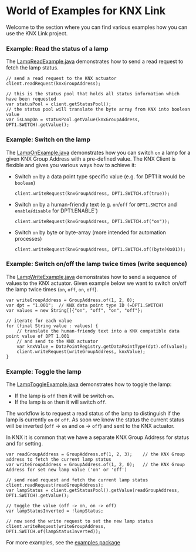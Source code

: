 # World of Examples for KNX Link

Welcome to the section where you can find various examples how you can use the KNX Link project.


### Example: Read the status of a lamp

The [LampReadExample.java](knx-examples/src/main/java/li/pitschmann/knx/examples/lamp_read/LampReadExample.java)
demonstrates how to send a read request to fetch the lamp status.

```
// send a read request to the KNX actuator
client.readRequest(knxGroupAddress);         

// this is the status pool that holds all status information which have been requested
var statusPool = client.getStatusPool();     
// the status pool will translate the byte array from KNX into boolean value
var isLampOn = statusPool.getValue(knxGroupAddress, DPT1.SWITCH).getValue();  
```

### Example: Switch on the lamp

The [LampOnExample.java](knx-examples/src/main/java/li/pitschmann/knx/examples/lamp_on/LampOnExample.java)
demonstrates how you can switch `on` a lamp for a given KNX Group Address with a pre-defined value. The KNX 
Client is flexible and gives you various ways how to achieve it:

* Switch `on` by a data point type specific value (e.g. for DPT1 it would be `boolean`)
    ```
    client.writeRequest(knxGroupAddress, DPT1.SWITCH.of(true));         
    ```
* Switch `on` by a human-friendly text (e.g. `on`/`off` for `DPT1.SWITCH` and `enable`/`disable` for DPT1.ENABLE`) 
    ```
    client.writeRequest(knxGroupAddress, DPT1.SWITCH.of("on"));
    ```
* Switch `on` by byte or byte-array (more intended for automation processes)
    ```
    client.writeRequest(knxGroupAddress, DPT1.SWITCH.of((byte)0x01));   
    ```

### Example: Switch on/off the lamp twice times (write sequence)

The [LampWriteExample.java](knx-examples/src/main/java/li/pitschmann/knx/examples/lamp_write/LampWriteExample.java)
demonstrates how to send a sequence of values to the KNX actuator. Given example below we want to switch on/off the 
lamp twice times (`on`, `off`, `on`, `off`).

```
var writeGroupAddress = GroupAddress.of(1, 2, 0);
var dpt = "1.001";  // KNX data point type ID (=DPT1.SWITCH)
var values = new String[]{"on", "off", "on", "off"};

// iterate for each value
for (final String value : values) {
    // translate the human-friendy text into a KNX compatible data point value of DPT 1.001
    // and send to the KNX actuator
    var knxValue = DataPointRegistry.getDataPointType(dpt).of(value);
    client.writeRequest(writeGroupAddress, knxValue);
}
```

### Example: Toggle the lamp

The [LampToggleExample.java](knx-examples/src/main/java/li/pitschmann/knx/examples/lamp_toggle/LampToggleExample.java)
demonstrates how to toggle the lamp:
* If the lamp is `off` then it will be switch `on`. 
* If the lamp is `on` then it will switch `off`.

The workflow is to request a read status of the lamp to distinguish if the lamp is currently `on` or `off`. As soon
we know the status the current status will be inverted (`off` -> `on` and `on` -> `off`) and sent to the KNX actuator.

In KNX it is common that we have a separate KNX Group Address for status and for setting.

```
var readGroupAddress = GroupAddress.of(1, 2, 3);    // the KNX Group address to fetch the current lamp status
var writeGroupAddress = GroupAddress.of(1, 2, 0);   // the KNX Group Address for set new lamp value ('on' or 'off')

// send read request and fetch the current lamp status 
client.readRequest(readGroupAddress);
var lampStatus = client.getStatusPool().getValue(readGroupAddress, DPT1.SWITCH).getValue();

// toggle the value (off -> on, on -> off)
var lampStatusInverted = !lampStatus;

// now send the write request to set the new lamp status
client.writeRequest(writeGroupAddress, DPT1.SWITCH.of(lampStatusInverted));
```

For more examples, see the [examples package](knx-examples/src/main/java/li/pitschmann/knx/examples) 
